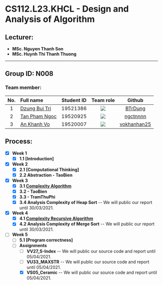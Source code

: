 # CS112.L23.KHCL - Design and Analysis of Algorithm
## Lecturer:
- **MSc. Nguyen Thanh Son**   
- **MSc. Huynh Thi Thanh Thuong**
---
## Group ID: N008

### Team member:
|No.| Full name         |Student ID       |Team role      |Github|
|:-:|:------------------|:---------:|:--------:|:-----------:|
| 1	|[Dzung Bui Tri](mailto:19521386@gm.uit.edu.vn)	| 19521386	| ![](https://img.shields.io/badge/-Leader-blue) |[BTrDung](https://github.com/BTrDung)|
| 2	|[Tan Pham Ngoc](mailto:19520925@gm.uit.edu.vn)	| 19520925	| ![](https://img.shields.io/badge/-Member-blue)  |[ngctnnnn](https://github.com/ngctnnnn)|
| 3	|[An Khanh Vo](mailto:19520007@gm.uit.edu.vn)	  | 19520007	| ![](https://img.shields.io/badge/-Member-blue)  |[vokhanhan25](https://github.com/vokhanhan25)|

## Process: 
- [x] **Week 1** 
  - [x] **1.1 [Introduction]**

- [x] **Week 2** 
  - [x] **2.1 [Computational Thinking]**
  - [x] **2.2 Abstraction - TaoBien**
  
- [x] **Week 3**
  - [x] **3.1 [Complexity Algorithm](https://github.com/BTrDung/CS112_Team08/tree/main/Assignments/Week03)**
  - [x] **3.2 - TaoBien**
  - [x] **3.3 - TramThuPhi**
  - [x] **3.4 Analysis Complexity of Heap Sort** -- We will public our report until 30/03/2021.
  
- [x] **Week 4**
  - [x] **4.1 [Complexity Recursive Algorithm](https://github.com/BTrDung/CS112_Team08/tree/main/Assignments/Week04)** 
  - [x] **4.2 Analysis Complexity of Merge Sort** -- We will public our report until 30/03/2021.

- [ ] **Week 5**
  - [ ] **5.1 [Program correctness]**
  - [ ] **Assignments**
    - [ ] **VV27_S-Index** -- We will public our source code and report until 05/04/2021.
    - [ ] **VU33_MAXSTR** -- We will public our source code and report until 05/04/2021.
    - [x] **VS05_Ceramic** -- We will public our source code and report until 05/04/2021.

